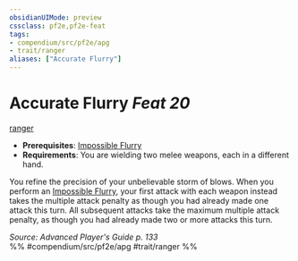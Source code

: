 ```yaml
---
obsidianUIMode: preview
cssclass: pf2e,pf2e-feat
tags:
- compendium/src/pf2e/apg
- trait/ranger
aliases: ["Accurate Flurry"]
---
```

# Accurate Flurry  *Feat 20*  
[ranger](../../Rules/traits/ranger.md)  

- **Prerequisites**: [Impossible Flurry](impossible-flurry.md)
- **Requirements**: You are wielding two melee weapons, each in a different hand.

You refine the precision of your unbelievable storm of blows. When you perform an [Impossible Flurry](impossible-flurry.md), your first attack with each weapon instead takes the multiple attack penalty as though you had already made one attack this turn. All subsequent attacks take the maximum multiple attack penalty, as though you had already made two or more attacks this turn.

*Source: Advanced Player's Guide p. 133*  
%% #compendium/src/pf2e/apg #trait/ranger %%